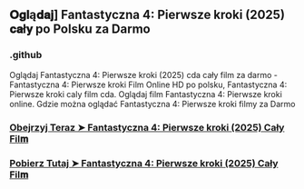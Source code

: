 ## 𝐎𝐠𝐥ą𝐝𝐚𝐣] Fantastyczna 4: Pierwsze kroki (2025) 𝐜𝐚ł𝐲 po Polsku za Darmo

### .github

Oglądaj Fantastyczna 4: Pierwsze kroki (2025) cda cały film za darmo - Fantastyczna 4: Pierwsze kroki Film Online HD po polsku, Fantastyczna 4: Pierwsze kroki caly film cda. Oglądaj film Fantastyczna 4: Pierwsze kroki online. Gdzie można oglądać Fantastyczna 4: Pierwsze kroki filmy za Darmo

### [Obejrzyj Teraz ➤ Fantastyczna 4: Pierwsze kroki (2025) Cały Fil𝐦](https://streamzy.fun/pl/movie/617126-the-fantastic-four-first-steps-gitver)

### [Pobierz Tutaj ➤ Fantastyczna 4: Pierwsze kroki (2025) Cały Fil𝐦](https://streamzy.fun/pl/movie/617126-the-fantastic-four-first-steps-gitver)
